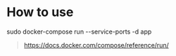 
# How to use
sudo docker-compose run --service-ports -d app

> https://docs.docker.com/compose/reference/run/
